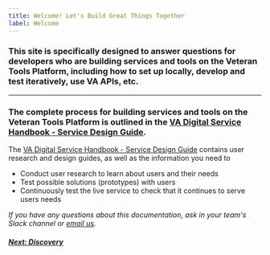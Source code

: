 ```yaml
---
title: Welcome! Let's Build Great Things Together
label: Welcome
---
```


### This site is specifically designed to answer questions for developers who are building services and tools on the Veteran Tools Platform, including how to set up locally, develop and test iteratively, use VA APIs, etc.

<hr>

### The complete process for building services and tools on the Veteran Tools Platform is outlined in the <a title="go to VA Digital Service Handbook" href="https://department-of-veterans-affairs.github.io/va-digital-service-handbook/service-design/" target="_blank">VA Digital Service Handbook - Service Design Guide</a>.

The <a title="go to VA Digital Service Handbook" href="https://department-of-veterans-affairs.github.io/va-digital-service-handbook/service-design/" target="_blank">VA Digital Service Handbook - Service Design Guide</a> contains user research and design guides, as well as the information you need to
* Conduct user research to learn about users and their needs
* Test possible solutions (prototypes) with users
* Continuously test the live service to check that it continues to serve users needs

*If you have any questions about this documentation, ask in your team's Slack channel or [email  us](mailto:elizabeth.hunt@va.gov).*

<!-- Next Button -->
<a href='../discovery/discovery-introduction'><div class="next-button"><h5 class="next-text">Next: Discovery</h5></div></a>
